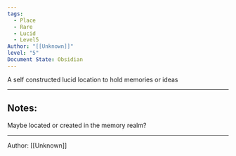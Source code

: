 ```yaml
---
tags:
  - Place
  - Rare
  - Lucid
  - Level5
Author: "[[Unknown]]"
level: "5"
Document State: Obsidian
---
```

A self constructed lucid location to hold memories or ideas
- - -
## Notes:

Maybe located or created in the memory realm?
- - -
Author: [[Unknown]]